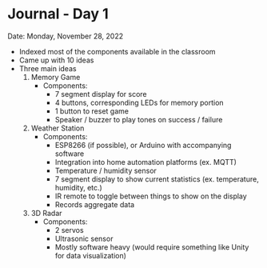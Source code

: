 # Journal - Day 1
Date: Monday, November 28, 2022

- Indexed most of the components available in the classroom
- Came up with 10 ideas
- Three main ideas
  1. Memory Game
      - Components:
        - 7 segment display for score
        - 4 buttons, corresponding LEDs for memory portion
        - 1 button to reset game
        - Speaker / buzzer to play tones on success / failure
  2. Weather Station
      - Components:
        - ESP8266 (if possible), or Arduino with accompanying software 
        - Integration into home automation platforms (ex. MQTT)
        - Temperature / humidity sensor
        - 7 segment display to show current statistics (ex. temperature, humidity, etc.)
        - IR remote to toggle between things to show on the display
        - Records aggregate data
  3. 3D Radar
      - Components:
        - 2 servos
        - Ultrasonic sensor
        - Mostly software heavy (would require something like Unity for data visualization)
